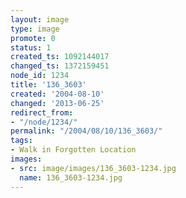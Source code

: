 ```yaml
---
layout: image
type: image
promote: 0
status: 1
created_ts: 1092144017
changed_ts: 1372159451
node_id: 1234
title: '136_3603'
created: '2004-08-10'
changed: '2013-06-25'
redirect_from:
- "/node/1234/"
permalink: "/2004/08/10/136_3603/"
tags:
- Walk in Forgotten Location
images:
- src: image/images/136_3603-1234.jpg
  name: 136_3603-1234.jpg
---
```


